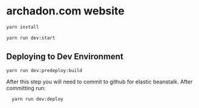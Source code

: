 # archadon.com website

```bash
yarn install
```

```bash
yarn run dev:start
```

## Deploying to Dev Environment

```bash
yarn run dev:predeploy:build
```
After this step you will need to commit to github for elastic beanstalk. After committing run:
```bash
  yarn run dev:deploy
```
